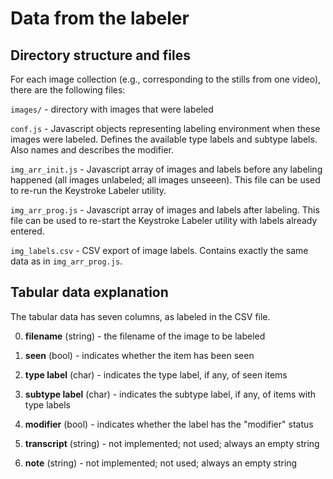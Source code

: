 # Data from the labeler

## Directory structure and files

For each image collection (e.g., corresponding to the stills from one video), there are the following files:

`images/` - directory with images that were labeled

`conf.js` - Javascript objects representing labeling environment when these images were labeled.  Defines the available type labels and subtype labels.  Also names and describes the modifier.

`img_arr_init.js` - Javascript array of images and labels before any labeling happened (all images unlabeled; all images unseeen).  This file can be used to re-run the Keystroke Labeler utility.

`img_arr_prog.js` - Javascript array of images and labels after labeling.  This file can be used to re-start the Keystroke Labeler utility with labels already entered.

`img_labels.csv` - CSV export of image labels.  Contains exactly the same data as in `img_arr_prog.js`.


## Tabular data explanation

The tabular data has seven columns, as labeled in the CSV file.

0. **filename** (string) - the filename of the image to be labeled

1. **seen** (bool) - indicates whether the item has been seen

2. **type label** (char) - indicates the type label, if any, of seen items

3. **subtype label** (char) - indicates the subtype label, if any, of items with type labels

4. **modifier** (bool) - indicates whether the label has the "modifier" status

5. **transcript** (string) - not implemented; not used; always an empty string

6. **note** (string) - not implemented; not used; always an empty string

